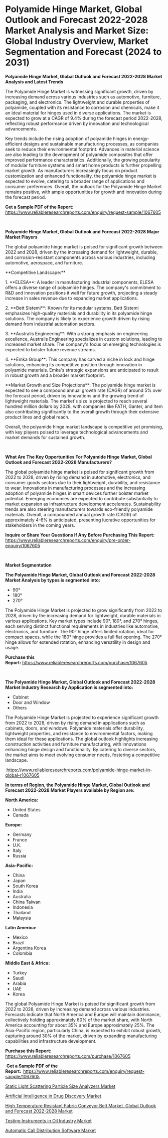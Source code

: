 <p><h1>Polyamide Hinge Market, Global Outlook and Forecast 2022-2028 Market Analysis and Market Size: Global Industry Overview, Market Segmentation and Forecast (2024 to 2031)</h1></p><p><strong>Polyamide Hinge Market, Global Outlook and Forecast 2022-2028 Market Analysis and Latest Trends</strong></p>
<p><p>The Polyamide Hinge Market is witnessing significant growth, driven by increasing demand across various industries such as automotive, furniture, packaging, and electronics. The lightweight and durable properties of polyamide, coupled with its resistance to corrosion and chemicals, make it an ideal material for hinges used in diverse applications. The market is expected to grow at a CAGR of 9.4% during the forecast period 2022-2028, reflecting robust performance driven by innovation and technological advancements.</p><p>Key trends include the rising adoption of polyamide hinges in energy-efficient designs and sustainable manufacturing processes, as companies seek to reduce their environmental footprint. Advances in material science are also leading to the development of polyamide composites that offer improved performance characteristics. Additionally, the growing popularity of modular furniture systems and smart home products is further propelling market growth. As manufacturers increasingly focus on product customization and enhanced functionality, the polyamide hinge market is expected to evolve, catering to a broader range of applications and consumer preferences. Overall, the outlook for the Polyamide Hinge Market remains positive, with ample opportunities for growth and innovation during the forecast period.</p></p>
<p><strong>Get a Sample PDF of the Report:&nbsp;</strong> <a href="https://www.reliableresearchreports.com/enquiry/request-sample/1067605?utm_campaign=24&utm_medium=2&utm_source=Github&utm_content=ia&utm_term=04122024&utm_id=polyamide-hinge-market-global-outlook-and-forecast-2022-2028">https://www.reliableresearchreports.com/enquiry/request-sample/1067605</a></p>
<p>&nbsp;</p>
<p><strong>Polyamide Hinge Market, Global Outlook and Forecast 2022-2028 Major Market Players</strong></p>
<p><p>The global polyamide hinge market is poised for significant growth between 2022 and 2028, driven by the increasing demand for lightweight, durable, and corrosion-resistant components across various industries, including automotive, aerospace, and furniture.</p><p>**Competitive Landscape:**</p><p>1. **ELESA**: A leader in manufacturing industrial components, ELESA offers a diverse range of polyamide hinges. The company's commitment to R&D and innovation positions it well for future growth, projecting a steady increase in sales revenue due to expanding market applications.</p><p>2. **Bett Sistemi**: Known for its modular systems, Bett Sistemi emphasizes high-quality materials and durability in its polyamide hinge solutions. The company is likely to experience growth driven by rising demand from industrial automation sectors.</p><p>3. **Australis Engineering**: With a strong emphasis on engineering excellence, Australis Engineering specializes in custom solutions, leading to increased market share. The company's focus on emerging technologies is expected to bolster future revenue streams.</p><p>4. **Emka Group**: This company has carved a niche in lock and hinge solutions, enhancing its competitive position through innovation in polyamide materials. Emka's strategic expansions are anticipated to result in robust growth and a broader market footprint.</p><p>**Market Growth and Size Projections**: The polyamide hinge market is expected to see a compound annual growth rate (CAGR) of around 5% over the forecast period, driven by innovations and the growing trend of lightweight materials. The market's size is projected to reach several hundred million dollars by 2028, with companies like FATH, Ganter, and Item also contributing significantly to the overall growth through their extensive product lines and global reach.</p><p>Overall, the polyamide hinge market landscape is competitive yet promising, with key players poised to leverage technological advancements and market demands for sustained growth.</p></p>
<p>&nbsp;</p>
<p><strong>What Are The Key Opportunities For Polyamide Hinge Market, Global Outlook and Forecast 2022-2028 Manufacturers?</strong></p>
<p><p>The global polyamide hinge market is poised for significant growth from 2022 to 2028, driven by rising demand in automotive, electronics, and consumer goods sectors due to their lightweight, durability, and resistance to wear. Innovations in manufacturing processes and the increasing adoption of polyamide hinges in smart devices further bolster market potential. Emerging economies are expected to contribute substantially to market expansion as infrastructure development accelerates. Sustainability trends are also steering manufacturers towards eco-friendly polyamide materials. Overall, a compounded annual growth rate (CAGR) of approximately 4-6% is anticipated, presenting lucrative opportunities for stakeholders in the coming years.</p></p>
<p><strong>Inquire or Share Your Questions If Any Before Purchasing This Report:</strong> <a href="https://www.reliableresearchreports.com/enquiry/pre-order-enquiry/1067605?utm_campaign=24&utm_medium=2&utm_source=Github&utm_content=ia&utm_term=04122024&utm_id=polyamide-hinge-market-global-outlook-and-forecast-2022-2028">https://www.reliableresearchreports.com/enquiry/pre-order-enquiry/1067605</a></p>
<p>&nbsp;</p>
<p><strong>Market Segmentation</strong></p>
<p><strong>The Polyamide Hinge Market, Global Outlook and Forecast 2022-2028 Market Analysis by types is segmented into:</strong></p>
<p><ul><li>90°</li><li>180°</li><li>270°</li></ul></p>
<p><p>The Polyamide Hinge Market is projected to grow significantly from 2022 to 2028, driven by the increasing demand for lightweight, durable materials in various applications. Key market types include 90°, 180°, and 270° hinges, each serving distinct functional requirements in industries like automotive, electronics, and furniture. The 90° hinge offers limited rotation, ideal for compact spaces, while the 180° hinge provides a full flat opening. The 270° hinge allows for extended rotation, enhancing versatility in design and usage.</p></p>
<p><strong>Purchase this Report:&nbsp;</strong><a href="https://www.reliableresearchreports.com/purchase/1067605?utm_campaign=24&utm_medium=2&utm_source=Github&utm_content=ia&utm_term=04122024&utm_id=polyamide-hinge-market-global-outlook-and-forecast-2022-2028">https://www.reliableresearchreports.com/purchase/1067605</a></p>
<p>&nbsp;</p>
<p><strong>The Polyamide Hinge Market, Global Outlook and Forecast 2022-2028 Market Industry Research by Application is segmented into:</strong></p>
<p><ul><li>Cabinet</li><li>Door and Window</li><li>Others</li></ul></p>
<p><p>The Polyamide Hinge Market is projected to experience significant growth from 2022 to 2028, driven by rising demand in applications such as cabinets, doors, and windows. Polyamide materials offer durability, lightweight properties, and resistance to environmental factors, making them ideal for these applications. The global outlook highlights increasing construction activities and furniture manufacturing, with innovations enhancing hinge design and functionality. By catering to diverse sectors, the market aims to meet evolving consumer needs, fostering a competitive landscape.</p></p>
<p><a href="https://www.reliableresearchreports.com/polyamide-hinge-market-in-global-r1067605?utm_campaign=24&utm_medium=2&utm_source=Github&utm_content=ia&utm_term=04122024&utm_id=polyamide-hinge-market-global-outlook-and-forecast-2022-2028">&nbsp;https://www.reliableresearchreports.com/polyamide-hinge-market-in-global-r1067605</a></p>
<p><strong>In terms of Region, the Polyamide Hinge Market, Global Outlook and Forecast 2022-2028 Market Players available by Region are:</strong></p>
<p>
    <p> <strong> North America: </strong>
        <ul>
            <li>United States</li>
            <li>Canada</li>
        </ul>
        </p> 
    <p> <strong> Europe: </strong>
        <ul>
            <li>Germany</li>
            <li>France</li>
            <li>U.K.</li>
            <li>Italy</li>
            <li>Russia</li>
        </ul>
        </p> 
    <p> <strong> Asia-Pacific: </strong>
        <ul>
            <li>China</li>
            <li>Japan</li>
            <li>South Korea</li>
            <li>India</li>
            <li>Australia</li>
            <li>China Taiwan</li>
            <li>Indonesia</li>
            <li>Thailand</li>
            <li>Malaysia</li>
        </ul>
        </p> 
    <p> <strong> Latin America: </strong>
        <ul>
            <li>Mexico</li>
            <li>Brazil</li>
            <li>Argentina Korea</li>
            <li>Colombia</li>
        </ul>
        </p> 
    <p> <strong> Middle East & Africa: </strong>
        <ul>
            <li>Turkey</li>
            <li>Saudi</li>
            <li>Arabia</li>
            <li>UAE</li>
            <li>Korea</li>
        </ul>
    </p>
    </p>
<p><p>The global Polyamide Hinge Market is poised for significant growth from 2022 to 2028, driven by increasing demand across various industries. Forecasts indicate that North America and Europe will maintain dominance, collectively holding approximately 60% of the market share, with North America accounting for about 35% and Europe approximately 25%. The Asia-Pacific region, particularly China, is expected to exhibit robust growth, capturing around 30% of the market, driven by expanding manufacturing capabilities and infrastructure development.</p></p>
<p><strong>Purchase this Report: </strong><a href="https://www.reliableresearchreports.com/purchase/1067605?utm_campaign=24&utm_medium=2&utm_source=Github&utm_content=ia&utm_term=04122024&utm_id=polyamide-hinge-market-global-outlook-and-forecast-2022-2028">https://www.reliableresearchreports.com/purchase/1067605</a></p>
<p>&nbsp;<strong>Get a Sample PDF of the Report:&nbsp;&nbsp;</strong><a href="https://www.reliableresearchreports.com/enquiry/request-sample/1067605?utm_campaign=24&utm_medium=2&utm_source=Github&utm_content=ia&utm_term=04122024&utm_id=polyamide-hinge-market-global-outlook-and-forecast-2022-2028">https://www.reliableresearchreports.com/enquiry/request-sample/1067605</a></p>
<p><strong></strong></p>
<p><p><a href="https://issuu.com/reportprime-2/docs/static-light-scattering-particle-size-analyzers-ma?utm_campaign=24&utm_medium=2&utm_source=Github&utm_content=ia&utm_term=04122024&utm_id=polyamide-hinge-market-global-outlook-and-forecast-2022-2028">Static Light Scattering Particle Size Analyzers Market</a></p><p><a href="https://www.linkedin.com/pulse/artificial-intelligence-drug-discovery-market-expansion-forecast-4h8gf?utm_campaign=24&utm_medium=2&utm_source=Github&utm_content=ia&utm_term=04122024&utm_id=polyamide-hinge-market-global-outlook-and-forecast-2022-2028">Artificial Intelligence in Drug Discovery Market</a></p><p><a href="https://github.com/elizabethdagraca/Market-Research-Report-List-5/blob/main/high-temperature-resistant-fabric-conveyor-belt-market-global-outlook-and-forecast-2022-2028-market.md?utm_campaign=24&utm_medium=2&utm_source=Github&utm_content=ia&utm_term=04122024&utm_id=polyamide-hinge-market-global-outlook-and-forecast-2022-2028">High Temperature Resistant Fabric Conveyor Belt Market, Global Outlook and Forecast 2022-2028 Market</a></p><p><a href="https://issuu.com/reportprime-2/docs/testing-instruments-in-oil-industry-market-size-20?utm_campaign=24&utm_medium=2&utm_source=Github&utm_content=ia&utm_term=04122024&utm_id=polyamide-hinge-market-global-outlook-and-forecast-2022-2028">Testing Instruments in Oil Industry Market</a></p><p><a href="https://www.linkedin.com/pulse/automatic-call-distribution-software-market-size-share-nnhmc?utm_campaign=24&utm_medium=2&utm_source=Github&utm_content=ia&utm_term=04122024&utm_id=polyamide-hinge-market-global-outlook-and-forecast-2022-2028">Automatic Call Distribution Software Market</a></p></p>